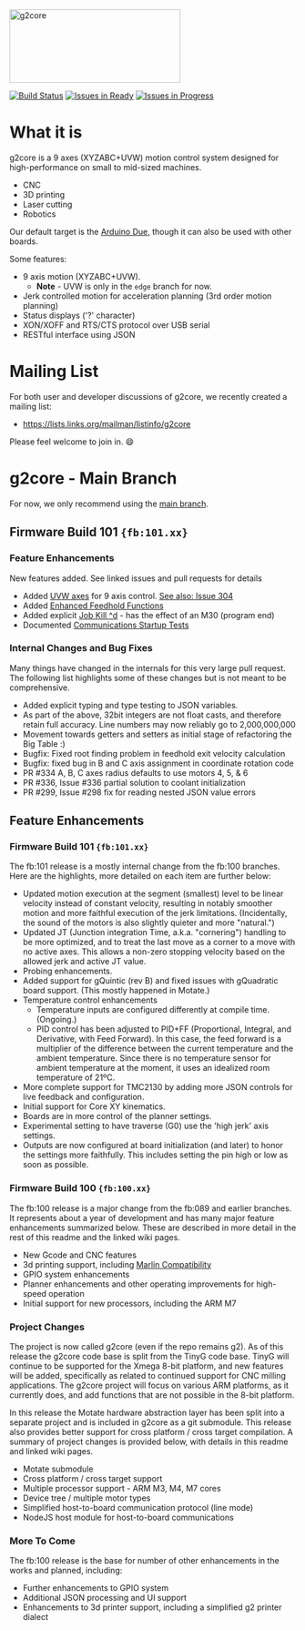 <img src="https://raw.githubusercontent.com/wiki/synthetos/g2/images/g2core.png" width="300" height="129" alt="g2core">

[![Build Status](https://travis-ci.org/synthetos/g2.svg?branch=edge)](https://travis-ci.org/synthetos/g2) [![Issues in Ready](https://badge.waffle.io/synthetos/g2.svg?label=ready&title=Ready)](http://waffle.io/synthetos/g2) [![Issues in Progress](https://badge.waffle.io/synthetos/g2.svg?label=in%20progress&title=In%20Progress)](http://waffle.io/synthetos/g2)

# What it is

g2core is a 9 axes (XYZABC+UVW) motion control system designed for high-performance on small to mid-sized machines.

* CNC
* 3D printing
* Laser cutting
* Robotics

Our default target is the [Arduino Due](https://store.arduino.cc/arduino-due), though it can also be used with other boards.

Some features:

* 9 axis motion (XYZABC+UVW).
  * **Note** - UVW is only in the `edge` branch for now.
* Jerk controlled motion for acceleration planning (3rd order motion planning)
* Status displays ('?' character)
* XON/XOFF and RTS/CTS protocol over USB serial
* RESTful interface using JSON

# Mailing List

For both user and developer discussions of g2core, we recently created a mailing list:

* https://lists.links.org/mailman/listinfo/g2core

Please feel welcome to join in. :smile:

# g2core - Main Branch

For now, we only recommend using the [main branch](https://github.com/FabMo/FabMo-G2-Core/tree/main).

## Firmware Build 101 `{fb:101.xx}`
### Feature Enhancements
New features added. See linked issues and pull requests for details
- Added [UVW axes](https://github.com/synthetos/g2/wiki/9-Axis-UVW-Operation) for 9 axis control. [See also: Issue 304](https://github.com/synthetos/g2/issues/304)
- Added [Enhanced Feedhold Functions](https://github.com/synthetos/g2/wiki/Feedhold,-Resume,-and-Other-Simple-Commands)
- Added explicit [Job Kill  ^d](https://github.com/synthetos/g2/wiki/Feedhold,-Resume,-and-Other-Simple-Commands#job-kill) - has the effect of an M30 (program end)
- Documented [Communications Startup Tests](https://github.com/synthetos/g2/wiki/g2core-Communications#enqack---checking-for-clean-startup)


### Internal Changes and Bug Fixes
Many things have changed in the internals for this very large pull request. The following list highlights some of these changes but is not meant to be comprehensive.
- Added explicit typing and type testing to JSON variables.
- As part of the above, 32bit integers are not float casts, and therefore retain full accuracy. Line numbers may now reliably go to 2,000,000,000
- Movement towards getters and setters as initial stage of refactoring the Big Table :)
- Bugfix: Fixed root finding problem in feedhold exit velocity calculation
- Bugfix: fixed bug in B and C axis assignment in coordinate rotation code
- PR #334 A, B, C axes radius defaults to use motors 4, 5, & 6
- PR #336, Issue #336 partial solution to coolant initialization
- PR #299, Issue #298 fix for reading nested JSON value errors

## Feature Enhancements

### Firmware Build 101 `{fb:101.xx}`

The fb:101 release is a mostly internal change from the fb:100 branches. Here are the highlights, more detailed on each item are further below:
- Updated motion execution at the segment (smallest) level to be linear velocity instead of constant velocity, resulting in notably smoother motion and more faithful execution of the jerk limitations. (Incidentally, the sound of the motors is also slightly quieter and more "natural.")
- Updated JT (Junction integration Time, a.k.a. "cornering") handling to be more optimized, and to treat the last move as a corner to a move with no active axes. This allows a non-zero stopping velocity based on the allowed jerk and active JT value.
- Probing enhancements.
- Added support for gQuintic (rev B) and fixed issues with gQuadratic board support. (This mostly happened in Motate.)
- Temperature control enhancements
  - Temperature inputs are configured differently at compile time. (Ongoing.)
  - PID control has been adjusted to PID+FF (Proportional, Integral, and Derivative, with Feed Forward). In this case, the feed forward is a multiplier of the difference between the current temperature and the ambient temperature. Since there is no temperature sensor for ambient temperature at the moment, it uses an idealized room temperature of 21ºC.
- More complete support for TMC2130 by adding more JSON controls for live feedback and configuration.
- Initial support for Core XY kinematics.
- Boards are in more control of the planner settings.
- Experimental setting to have traverse (G0) use the 'high jerk' axis settings.
- Outputs are now configured at board initialization (and later) to honor the settings more faithfully. This includes setting the pin high or low as soon as possible.

### Firmware Build 100 `{fb:100.xx}`

The fb:100 release is a major change from the fb:089 and earlier branches. It represents about a year of development and has many major feature enhancements summarized below. These are described in more detail in the rest of this readme and the linked wiki pages.
- New Gcode and CNC features
- 3d printing support, including [Marlin Compatibility](https://github.com/synthetos/g2/wiki/Marlin-Compatibility)
- GPIO system enhancements
- Planner enhancements and other operating improvements for high-speed operation
- Initial support for new processors, including the ARM M7

### Project Changes

The project is now called g2core (even if the repo remains g2). As of this release the g2core code base is split from the TinyG code base. TinyG will continue to be supported for the Xmega 8-bit platform, and new features will be added, specifically as related to continued support for CNC milling applications. The g2core project will focus on various ARM platforms, as it currently does, and add functions that are not possible in the 8-bit platform.

In this release the Motate hardware abstraction layer has been split into a separate project and is included in g2core as a git submodule. This release also provides better support for cross platform / cross target compilation. A summary of project changes is provided below, with details in this readme and linked wiki pages.
- Motate submodule
- Cross platform / cross target support
- Multiple processor support - ARM M3, M4, M7 cores
- Device tree / multiple motor types
- Simplified host-to-board communication protocol (line mode)
- NodeJS host module for host-to-board communications

### More To Come
The fb:100 release is the base for  number of other enhancements in the works and planned, including:
- Further enhancements to GPIO system
- Additional JSON processing and UI support
- Enhancements to 3d printer support, including a simplified g2 printer dialect
